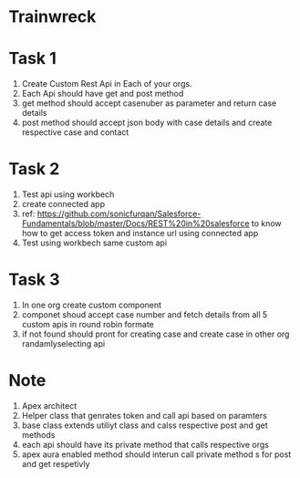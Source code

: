 # Trainwreck

# Task 1

1. Create Custom Rest Api in Each of your orgs.
2. Each Api should have get and post method
3. get method should accept casenuber as parameter and return case details
4. post method should accept json body with case details and create respective case and contact

# Task 2

1. Test api using workbech
2. create connected app 
3. ref: https://github.com/sonicfurqan/Salesforce-Fundamentals/blob/master/Docs/REST%20in%20salesforce to know how to get access token and instance url using connected app
4. Test using workbech same custom api

# Task 3

1. In one org create custom component 
2. componet shoud accept case number and fetch details from all 5 custom apis in round robin formate
3. if not found should pront for creating case and create case in other org randamlyselecting api

# Note
1. Apex architect
2. Helper class that genrates token and call api based on paramters
3. base class extends utiliyt class and calss respective post and get methods
4. each api should have its private method that calls respective orgs
5. apex aura enabled method should interun call private method s for post and get respetivly